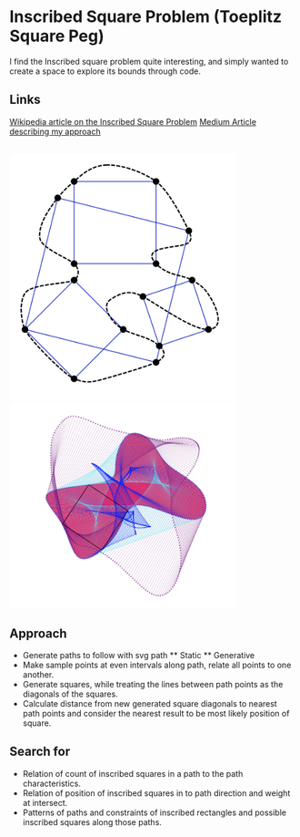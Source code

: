 # Inscribed Square Problem (Toeplitz Square Peg)

I find the Inscribed square problem quite interesting, and simply wanted to create a space to explore its bounds through code.

## Links

[Wikipedia article on the Inscribed Square Problem](https://en.wikipedia.org/wiki/Inscribed_square_problem)
[Medium Article describing my approach](https://medium.com/@kristianvyff/visually-exploring-inscribed-squares-db7f0e8b426e?sk=44399c552823a9133666dca9818d2ed4)

<br>
<img src="public/wiki_inscribed_square.png" alt="Inscribed squares from Wikipedia" width="400">
<img src="public/sample_found_square.png" alt="Program result on random blob" width="400">

## Approach

- Generate paths to follow with svg path
  ** Static
  ** Generative
- Make sample points at even intervals along path, relate all points to one another.
- Generate squares, while treating the lines between path points as the diagonals of the squares.
- Calculate distance from new generated square diagonals to nearest path points and consider the nearest result to be most likely position of square.

## Search for

- Relation of count of inscribed squares in a path to the path characteristics.
- Relation of position of inscribed squares in to path direction and weight at intersect.
- Patterns of paths and constraints of inscribed rectangles and possible inscribed squares along those paths.
